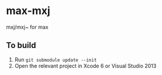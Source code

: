 # max-mxj
mxj/mxj~ for max

## To build
1. Run `git submodule update --init`
2. Open the relevant project in Xcode 6 or Visual Studio 2013
